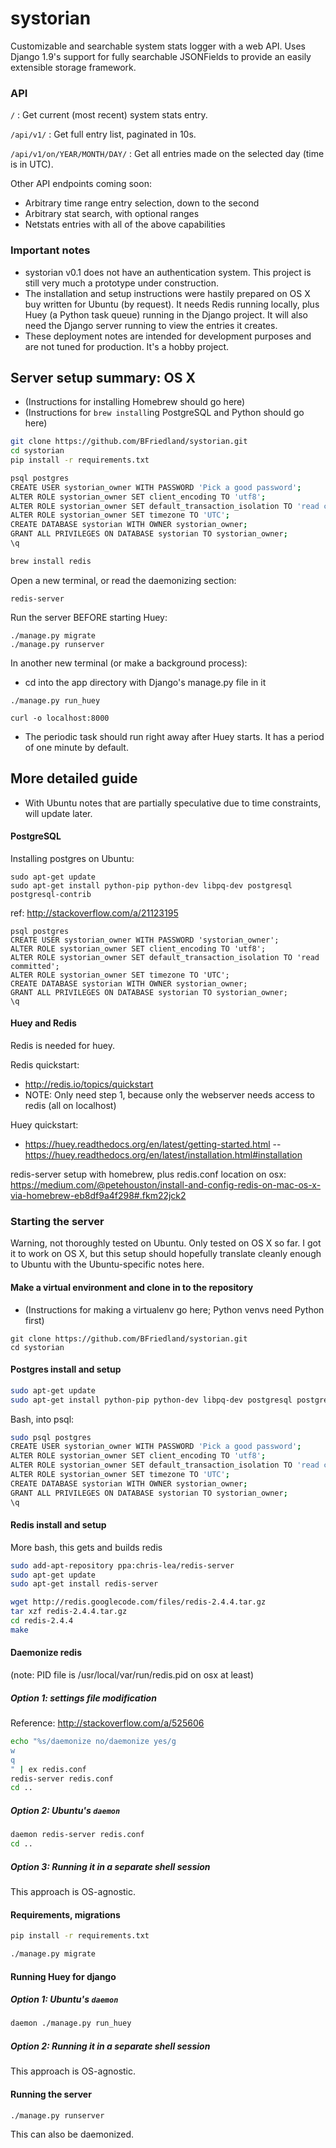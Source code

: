# systorian
Customizable and searchable system stats logger with a web API. Uses Django 1.9's support for fully searchable JSONFields to provide an easily extensible storage framework.

### API
`/` : Get current (most recent) system stats entry.

`/api/v1/` : Get full entry list, paginated in 10s.

`/api/v1/on/YEAR/MONTH/DAY/` : Get all entries made on the selected day (time is in UTC).

Other API endpoints coming soon:
- Arbitrary time range entry selection, down to the second
- Arbitrary stat search, with optional ranges
- Netstats entries with all of the above capabilities

### Important notes
- systorian v0.1 does not have an authentication system. This project is still very much a prototype under construction.
- The installation and setup instructions were hastily prepared on OS X buy written for Ubuntu (by request). It needs Redis running locally, plus Huey (a Python task queue) running in the Django project. It will also need the Django server running to view the entries it creates.
- These deployment notes are intended for development purposes and are not tuned for production. It's a hobby project.

## Server setup summary: OS X
- (Instructions for installing Homebrew should go here)
- (Instructions for `brew install`ing PostgreSQL and Python should go here)
```bash
git clone https://github.com/BFriedland/systorian.git
cd systorian
pip install -r requirements.txt

psql postgres
CREATE USER systorian_owner WITH PASSWORD 'Pick a good password';
ALTER ROLE systorian_owner SET client_encoding TO 'utf8';
ALTER ROLE systorian_owner SET default_transaction_isolation TO 'read committed';
ALTER ROLE systorian_owner SET timezone TO 'UTC';
CREATE DATABASE systorian WITH OWNER systorian_owner;
GRANT ALL PRIVILEGES ON DATABASE systorian TO systorian_owner;
\q

brew install redis
```

Open a new terminal, or read the daemonizing section:

`redis-server`

Run the server BEFORE starting Huey:
```
./manage.py migrate
./manage.py runserver
```

In another new terminal (or make a background process):
- cd into the app directory with Django's manage.py file in it
```
./manage.py run_huey

curl -o localhost:8000
```
- The periodic task should run right away after Huey starts. It has a period of one minute by default.

## More detailed guide
- With Ubuntu notes that are partially speculative due to time constraints, will update later.

#### PostgreSQL

Installing postgres on Ubuntu:
```
sudo apt-get update
sudo apt-get install python-pip python-dev libpq-dev postgresql postgresql-contrib
```

ref: http://stackoverflow.com/a/21123195
```
psql postgres
CREATE USER systorian_owner WITH PASSWORD 'systorian_owner';
ALTER ROLE systorian_owner SET client_encoding TO 'utf8';
ALTER ROLE systorian_owner SET default_transaction_isolation TO 'read committed';
ALTER ROLE systorian_owner SET timezone TO 'UTC';
CREATE DATABASE systorian WITH OWNER systorian_owner;
GRANT ALL PRIVILEGES ON DATABASE systorian TO systorian_owner;
\q
```

#### Huey and Redis

Redis is needed for huey.

Redis quickstart:
- http://redis.io/topics/quickstart
- NOTE: Only need step 1, because only the webserver needs access to redis (all on localhost)

Huey quickstart:
- https://huey.readthedocs.org/en/latest/getting-started.html
-- https://huey.readthedocs.org/en/latest/installation.html#installation

redis-server setup with homebrew, plus redis.conf location on osx: https://medium.com/@petehouston/install-and-config-redis-on-mac-os-x-via-homebrew-eb8df9a4f298#.fkm22jck2

### Starting the server

Warning, not thoroughly tested on Ubuntu. Only tested on OS X so far.
I got it to work on OS X, but this setup should hopefully translate cleanly enough to Ubuntu with the Ubuntu-specific notes here.

#### Make a virtual environment and clone in to the repository
- (Instructions for making a virtualenv go here; Python venvs need Python first)
```
git clone https://github.com/BFriedland/systorian.git
cd systorian
```

#### Postgres install and setup
```bash
sudo apt-get update
sudo apt-get install python-pip python-dev libpq-dev postgresql postgresql-contrib
```

Bash, into psql:
```bash
sudo psql postgres
CREATE USER systorian_owner WITH PASSWORD 'Pick a good password';
ALTER ROLE systorian_owner SET client_encoding TO 'utf8';
ALTER ROLE systorian_owner SET default_transaction_isolation TO 'read committed';
ALTER ROLE systorian_owner SET timezone TO 'UTC';
CREATE DATABASE systorian WITH OWNER systorian_owner;
GRANT ALL PRIVILEGES ON DATABASE systorian TO systorian_owner;
\q
```

#### Redis install and setup
More bash, this gets and builds redis
```bash
sudo add-apt-repository ppa:chris-lea/redis-server
sudo apt-get update
sudo apt-get install redis-server

wget http://redis.googlecode.com/files/redis-2.4.4.tar.gz
tar xzf redis-2.4.4.tar.gz
cd redis-2.4.4
make
```

#### Daemonize redis
(note: PID file is /usr/local/var/run/redis.pid on osx at least)

##### Option 1: settings file modification
Reference: http://stackoverflow.com/a/525606
```bash
echo "%s/daemonize no/daemonize yes/g
w
q
" | ex redis.conf
redis-server redis.conf
cd ..
```

##### Option 2: Ubuntu's `daemon`
```bash
daemon redis-server redis.conf
cd ..
```

##### Option 3: Running it in a separate shell session
This approach is OS-agnostic.

#### Requirements, migrations
```bash
pip install -r requirements.txt

./manage.py migrate
```

#### Running Huey for django
##### Option 1: Ubuntu's `daemon`
```bash
daemon ./manage.py run_huey
```
##### Option 2: Running it in a separate shell session
This approach is OS-agnostic.

#### Running the server
```bash
./manage.py runserver
```
This can also be daemonized.
